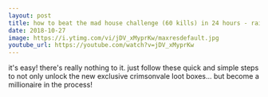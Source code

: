 ```yaml
---
layout: post
title: how to beat the mad house challenge (60 kills) in 24 hours - rainbow six siege
date: 2018-10-27
image: https://i.ytimg.com/vi/jDV_xMyprKw/maxresdefault.jpg
youtube_url: https://youtube.com/watch?v=jDV_xMyprKw
---
```


it's easy! there's really nothing to it. just follow these quick and simple steps to not only unlock the new exclusive crimsonvale loot boxes... but become a millionaire in the process!